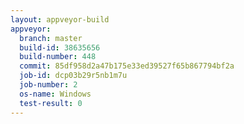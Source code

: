 ```yaml
---
layout: appveyor-build
appveyor:
  branch: master
  build-id: 38635656
  build-number: 448
  commit: 85df958d2a47b175e33ed39527f65b867794bf2a
  job-id: dcp03b29r5nb1m7u
  job-number: 2
  os-name: Windows
  test-result: 0
---
```

